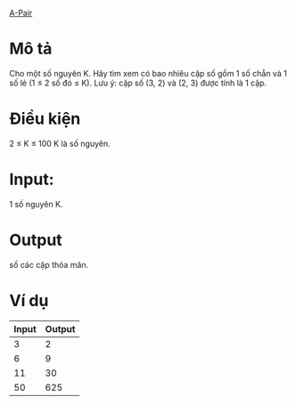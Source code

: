 [A-Pair](https://atcoder.jp/contests/ABC108/tasks/abc108_a)

# Mô tả
Cho một số nguyên K. Hãy tìm xem có bao nhiêu cặp số gồm 1 số chẵn và 1 số lẻ (1 ≤ 2 số đó ≤ K).
Lưu ý: cặp số (3, 2) và (2, 3) được tính là 1 cặp.

# Điều kiện 
2 ≤ K ≤ 100
K là số nguyên.

# Input:
1 số nguyên K.

# Output
số các cặp thỏa mãn.

# Ví dụ
| Input | Output |
| ----- | ----- |
| 3 | 2 |
| 6 | 9 |
| 11 | 30 |
| 50 | 625 |
